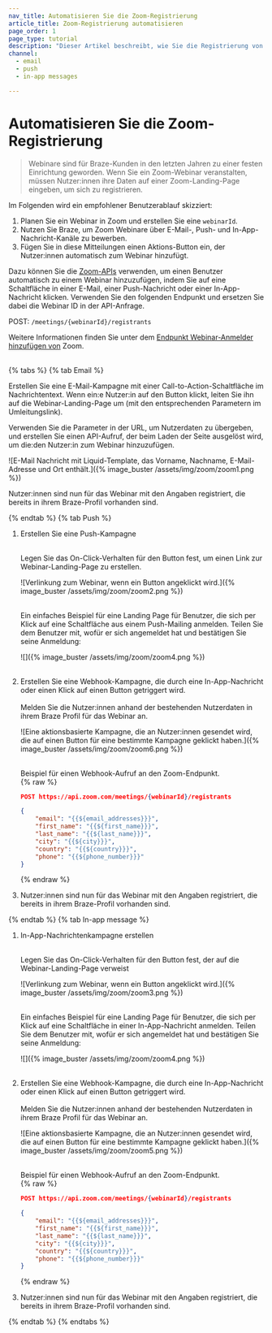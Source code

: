```yaml
---
nav_title: Automatisieren Sie die Zoom-Registrierung
article_title: Zoom-Registrierung automatisieren
page_order: 1
page_type: tutorial
description: "Dieser Artikel beschreibt, wie Sie die Registrierung von Zoom-Teilnehmern in Ihren E-Mail-, Push- und In-App-Kampagnen automatisieren können."
channel: 
  - email
  - push
  - in-app messages

---
```


# Automatisieren Sie die Zoom-Registrierung

> Webinare sind für Braze-Kunden in den letzten Jahren zu einer festen Einrichtung geworden. Wenn Sie ein Zoom-Webinar veranstalten, müssen Nutzer:innen ihre Daten auf einer Zoom-Landing-Page eingeben, um sich zu registrieren. 

Im Folgenden wird ein empfohlener Benutzerablauf skizziert:
1. Planen Sie ein Webinar in Zoom und erstellen Sie eine `webinarId`.
2. Nutzen Sie Braze, um Zoom Webinare über E-Mail-, Push- und In-App-Nachricht-Kanäle zu bewerben. 
3. Fügen Sie in diese Mitteilungen einen Aktions-Button ein, der Nutzer:innen automatisch zum Webinar hinzufügt.

Dazu können Sie die [Zoom-APIs](https://marketplace.zoom.us/docs/api-reference/zoom-api/methods/#operation/meetingRegistrantCreate) verwenden, um einen Benutzer automatisch zu einem Webinar hinzuzufügen, indem Sie auf eine Schaltfläche in einer E-Mail, einer Push-Nachricht oder einer In-App-Nachricht klicken. Verwenden Sie den folgenden Endpunkt und ersetzen Sie dabei die Webinar ID in der API-Anfrage. 

POST: `/meetings/{webinarId}/registrants`

Weitere Informationen finden Sie unter dem [Endpunkt Webinar-Anmelder hinzufügen von](https://developers.zoom.us/docs/api/rest/reference/zoom-api/methods/#operation/webinarRegistrantCreate) Zoom.<br><br>

{% tabs %}
{% tab Email %}

Erstellen Sie eine E-Mail-Kampagne mit einer Call-to-Action-Schaltfläche im Nachrichtentext. Wenn ein:e Nutzer:in auf den Button klickt, leiten Sie ihn auf die Webinar-Landing-Page um (mit den entsprechenden Parametern im Umleitungslink). 

Verwenden Sie die Parameter in der URL, um Nutzerdaten zu übergeben, und erstellen Sie einen API-Aufruf, der beim Laden der Seite ausgelöst wird, um die:den Nutzer:in zum Webinar hinzuzufügen.

\![E-Mail Nachricht mit Liquid-Template, das Vorname, Nachname, E-Mail-Adresse und Ort enthält.]({% image_buster /assets/img/zoom/zoom1.png %})

Nutzer:innen sind nun für das Webinar mit den Angaben registriert, die bereits in ihrem Braze-Profil vorhanden sind.

{% endtab %}
{% tab Push %}

1. Erstellen Sie eine Push-Kampagne<br><br>

	Legen Sie das On-Click-Verhalten für den Button fest, um einen Link zur Webinar-Landing-Page zu erstellen.<br>

	\![Verlinkung zum Webinar, wenn ein Button angeklickt wird.]({% image_buster /assets/img/zoom/zoom2.png %})<br><br>

	Ein einfaches Beispiel für eine Landing Page für Benutzer, die sich per Klick auf eine Schaltfläche aus einem Push-Mailing anmelden. Teilen Sie dem Benutzer mit, wofür er sich angemeldet hat und bestätigen Sie seine Anmeldung:<br>

	\![]({% image_buster /assets/img/zoom/zoom4.png %})<br><br>


2. Erstellen Sie eine Webhook-Kampagne, die durch eine In-App-Nachricht oder einen Klick auf einen Button getriggert wird.<br><br>
 	Melden Sie die Nutzer:innen anhand der bestehenden Nutzerdaten in ihrem Braze Profil für das Webinar an.<br>

	\![Eine aktionsbasierte Kampagne, die an Nutzer:innen gesendet wird, die auf einen Button für eine bestimmte Kampagne geklickt haben.]({% image_buster /assets/img/zoom/zoom6.png %})<br><br>

	Beispiel für einen Webhook-Aufruf an den Zoom-Endpunkt.<br>
	{% raw %}
	```json
	POST https://api.zoom.com/meetings/{webinarId}/registrants

	{
		"email": "{{${email_addresses}}}",
		"first_name": "{{${first_name}}}",
		"last_name": "{{${last_name}}}",
		"city": "{{${city}}}",
		"country": "{{${country}}}",
		"phone": "{{${phone_number}}}"
	}
	```
	{% endraw %}

3. Nutzer:innen sind nun für das Webinar mit den Angaben registriert, die bereits in ihrem Braze-Profil vorhanden sind.

{% endtab %}
{% tab In-app message %}

1. In-App-Nachrichtenkampagne erstellen<br><br>

	Legen Sie das On-Click-Verhalten für den Button fest, der auf die Webinar-Landing-Page verweist<br>

	\![Verlinkung zum Webinar, wenn ein Button angeklickt wird.]({% image_buster /assets/img/zoom/zoom3.png %})<br><br>

	Ein einfaches Beispiel für eine Landing Page für Benutzer, die sich per Klick auf eine Schaltfläche in einer In-App-Nachricht anmelden. Teilen Sie dem Benutzer mit, wofür er sich angemeldet hat und bestätigen Sie seine Anmeldung:<br>

	\![]({% image_buster /assets/img/zoom/zoom4.png %})<br><br>

2. Erstellen Sie eine Webhook-Kampagne, die durch eine In-App-Nachricht oder einen Klick auf einen Button getriggert wird.<br><br>
	Melden Sie die Nutzer:innen anhand der bestehenden Nutzerdaten in ihrem Braze Profil für das Webinar an.<br>

	\![Eine aktionsbasierte Kampagne, die an Nutzer:innen gesendet wird, die auf einen Button für eine bestimmte Kampagne geklickt haben.]({% image_buster /assets/img/zoom/zoom5.png %})<br><br>

	Beispiel für einen Webhook-Aufruf an den Zoom-Endpunkt.<br>
	{% raw %}
	```json
	POST https://api.zoom.com/meetings/{webinarId}/registrants

	{
		"email": "{{${email_addresses}}}",
		"first_name": "{{${first_name}}}",
		"last_name": "{{${last_name}}}",
		"city": "{{${city}}}",
		"country": "{{${country}}}",
		"phone": "{{${phone_number}}}"
	}
	```
	{% endraw %}
3. Nutzer:innen sind nun für das Webinar mit den Angaben registriert, die bereits in ihrem Braze-Profil vorhanden sind.

{% endtab %}
{% endtabs %}
